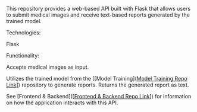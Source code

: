 This repository provides a web-based API built with Flask that allows users to submit medical images and receive text-based reports generated by the trained model.

Technologies:

Flask

Functionality:

Accepts medical images as input.


Utilizes the trained model from the [[Model Training]([Model Training Repo Link](https://github.com/AbdulWahabRaza123/Report-generation-work)]) repository to generate reports.
Returns the generated report as text.

See [Frontend & Backend]([[Frontend & Backend Repo Link](https://github.com/AbdulWahabRaza123/MedScan)]) for information on how the application interacts with this API.
